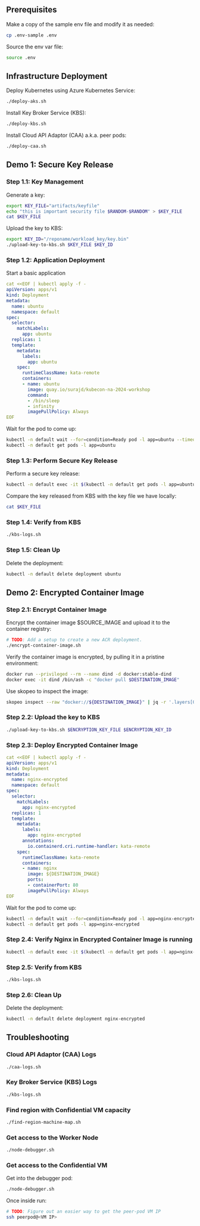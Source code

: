 ## Prerequisites

Make a copy of the sample env file and modify it as needed:

```bash
cp .env-sample .env
```

Source the env var file:

```bash
source .env
```

## Infrastructure Deployment

Deploy Kubernetes using Azure Kubernetes Service:

```bash
./deploy-aks.sh
```

Install Key Broker Service (KBS):

```bash
./deploy-kbs.sh
```

Install Cloud API Adaptor (CAA) a.k.a. peer pods:

```bash
./deploy-caa.sh
```

## Demo 1: Secure Key Release

### Step 1.1: Key Management

Generate a key:

```bash
export KEY_FILE="artifacts/keyfile"
echo "this is important security file $RANDOM-$RANDOM" > $KEY_FILE
cat $KEY_FILE
```

Upload the key to KBS:

```bash
export KEY_ID="/reponame/workload_key/key.bin"
./upload-key-to-kbs.sh $KEY_FILE $KEY_ID
```

### Step 1.2: Application Deployment

Start a basic application

```yaml
cat <<EOF | kubectl apply -f -
apiVersion: apps/v1
kind: Deployment
metadata:
  name: ubuntu
  namespace: default
spec:
  selector:
    matchLabels:
      app: ubuntu
  replicas: 1
  template:
    metadata:
      labels:
        app: ubuntu
    spec:
      runtimeClassName: kata-remote
      containers:
      - name: ubuntu
        image: quay.io/surajd/kubecon-na-2024-workshop
        command:
        - /bin/sleep
        - infinity
        imagePullPolicy: Always
EOF
```

Wait for the pod to come up:

```bash
kubectl -n default wait --for=condition=Ready pod -l app=ubuntu --timeout=300s
kubectl -n default get pods -l app=ubuntu
```

### Step 1.3: Perform Secure Key Release

Perform a secure key release:

```bash
kubectl -n default exec -it $(kubectl -n default get pods -l app=ubuntu -o name) -- curl http://127.0.0.1:8006/cdh/resource/reponame/workload_key/key.bin
```

Compare the key released from KBS with the key file we have locally:

```bash
cat $KEY_FILE
```

### Step 1.4: Verify from KBS

```bash
./kbs-logs.sh
```

### Step 1.5: Clean Up

Delete the deployment:

```bash
kubectl -n default delete deployment ubuntu
```

## Demo 2: Encrypted Container Image

### Step 2.1: Encrypt Container Image

Encrypt the container image $SOURCE_IMAGE and upload it to the container registry:

```bash
# TODO: Add a setup to create a new ACR deployment.
./encrypt-container-image.sh
```

Verify the container image is encrypted, by pulling it in a pristine environment:

```bash
docker run --privileged --rm --name dind -d docker:stable-dind
docker exec -it dind /bin/ash -c "docker pull $DESTINATION_IMAGE"
```

Use skopeo to inspect the image:

```bash
skopeo inspect --raw "docker://${DESTINATION_IMAGE}" | jq -r '.layers[0].annotations."org.opencontainers.image.enc.keys.provider.attestation-agent"' | base64 -d | jq
```

### Step 2.2: Upload the key to KBS

```bash
./upload-key-to-kbs.sh $ENCRYPTION_KEY_FILE $ENCRYPTION_KEY_ID
```

### Step 2.3: Deploy Encrypted Container Image

```yaml
cat <<EOF | kubectl apply -f -
apiVersion: apps/v1
kind: Deployment
metadata:
  name: nginx-encrypted
  namespace: default
spec:
  selector:
    matchLabels:
      app: nginx-encrypted
  replicas: 1
  template:
    metadata:
      labels:
        app: nginx-encrypted
      annotations:
        io.containerd.cri.runtime-handler: kata-remote
    spec:
      runtimeClassName: kata-remote
      containers:
      - name: nginx
        image: ${DESTINATION_IMAGE}
        ports:
        - containerPort: 80
        imagePullPolicy: Always
EOF
```
Wait for the pod to come up:

```bash
kubectl -n default wait --for=condition=Ready pod -l app=nginx-encrypted --timeout=300s
kubectl -n default get pods -l app=nginx-encrypted
```

### Step 2.4: Verify Nginx in Encrypted Container Image is running

```bash
kubectl -n default exec -it $(kubectl -n default get pods -l app=nginx-encrypted -o name) -- curl localhost
```

### Step 2.5: Verify from KBS

```bash
./kbs-logs.sh
```

### Step 2.6: Clean Up

Delete the deployment:

```bash
kubectl -n default delete deployment nginx-encrypted
```


## Troubleshooting

### Cloud API Adaptor (CAA) Logs

```bash
./caa-logs.sh
```

### Key Broker Service (KBS) Logs

```bash
./kbs-logs.sh
```

### Find region with Confidential VM capacity

```bash
./find-region-machine-map.sh
```

### Get access to the Worker Node

```bash
./node-debugger.sh
```

### Get access to the Confidential VM

Get into the debugger pod:

```bash
./node-debugger.sh
```

Once inside run:

```bash
# TODO: Figure out an easier way to get the peer-pod VM IP
ssh peerpod@<VM IP>
```
